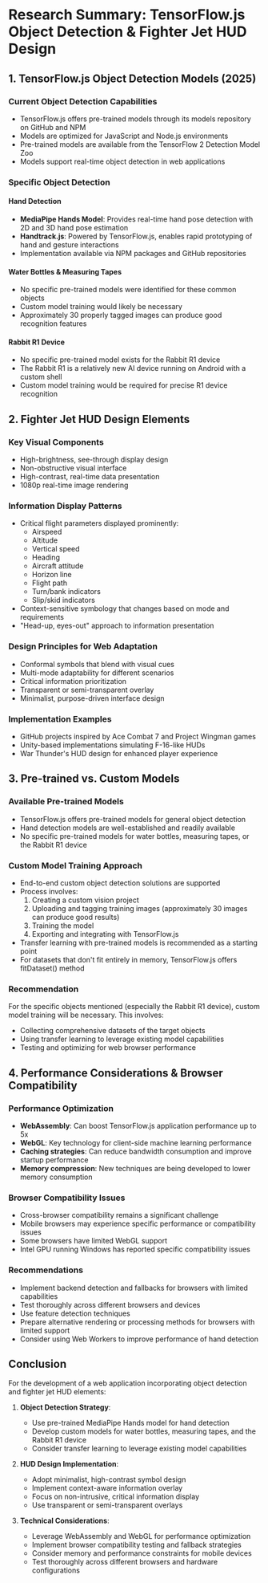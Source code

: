 # Research Summary: TensorFlow.js Object Detection & Fighter Jet HUD Design

## 1. TensorFlow.js Object Detection Models (2025)

### Current Object Detection Capabilities
- TensorFlow.js offers pre-trained models through its models repository on GitHub and NPM
- Models are optimized for JavaScript and Node.js environments
- Pre-trained models are available from the TensorFlow 2 Detection Model Zoo
- Models support real-time object detection in web applications

### Specific Object Detection

#### Hand Detection
- **MediaPipe Hands Model**: Provides real-time hand pose detection with 2D and 3D hand pose estimation
- **Handtrack.js**: Powered by TensorFlow.js, enables rapid prototyping of hand and gesture interactions
- Implementation available via NPM packages and GitHub repositories

#### Water Bottles & Measuring Tapes
- No specific pre-trained models were identified for these common objects
- Custom model training would likely be necessary
- Approximately 30 properly tagged images can produce good recognition features

#### Rabbit R1 Device
- No specific pre-trained model exists for the Rabbit R1 device
- The Rabbit R1 is a relatively new AI device running on Android with a custom shell
- Custom model training would be required for precise R1 device recognition

## 2. Fighter Jet HUD Design Elements

### Key Visual Components
- High-brightness, see-through display design
- Non-obstructive visual interface
- High-contrast, real-time data presentation
- 1080p real-time image rendering

### Information Display Patterns
- Critical flight parameters displayed prominently:
  - Airspeed
  - Altitude
  - Vertical speed
  - Heading
  - Aircraft attitude
  - Horizon line
  - Flight path
  - Turn/bank indicators
  - Slip/skid indicators
- Context-sensitive symbology that changes based on mode and requirements
- "Head-up, eyes-out" approach to information presentation

### Design Principles for Web Adaptation
- Conformal symbols that blend with visual cues
- Multi-mode adaptability for different scenarios
- Critical information prioritization
- Transparent or semi-transparent overlay
- Minimalist, purpose-driven interface design

### Implementation Examples
- GitHub projects inspired by Ace Combat 7 and Project Wingman games
- Unity-based implementations simulating F-16-like HUDs
- War Thunder's HUD design for enhanced player experience

## 3. Pre-trained vs. Custom Models

### Available Pre-trained Models
- TensorFlow.js offers pre-trained models for general object detection
- Hand detection models are well-established and readily available
- No specific pre-trained models for water bottles, measuring tapes, or the Rabbit R1 device

### Custom Model Training Approach
- End-to-end custom object detection solutions are supported
- Process involves:
  1. Creating a custom vision project
  2. Uploading and tagging training images (approximately 30 images can produce good results)
  3. Training the model
  4. Exporting and integrating with TensorFlow.js
- Transfer learning with pre-trained models is recommended as a starting point
- For datasets that don't fit entirely in memory, TensorFlow.js offers fitDataset() method

### Recommendation
For the specific objects mentioned (especially the Rabbit R1 device), custom model training will be necessary. This involves:
- Collecting comprehensive datasets of the target objects
- Using transfer learning to leverage existing model capabilities
- Testing and optimizing for web browser performance

## 4. Performance Considerations & Browser Compatibility

### Performance Optimization
- **WebAssembly**: Can boost TensorFlow.js application performance up to 5x
- **WebGL**: Key technology for client-side machine learning performance
- **Caching strategies**: Can reduce bandwidth consumption and improve startup performance
- **Memory compression**: New techniques are being developed to lower memory consumption

### Browser Compatibility Issues
- Cross-browser compatibility remains a significant challenge
- Mobile browsers may experience specific performance or compatibility issues
- Some browsers have limited WebGL support
- Intel GPU running Windows has reported specific compatibility issues

### Recommendations
- Implement backend detection and fallbacks for browsers with limited capabilities
- Test thoroughly across different browsers and devices
- Use feature detection techniques
- Prepare alternative rendering or processing methods for browsers with limited support
- Consider using Web Workers to improve performance of hand detection

## Conclusion

For the development of a web application incorporating object detection and fighter jet HUD elements:

1. **Object Detection Strategy**:
   - Use pre-trained MediaPipe Hands model for hand detection
   - Develop custom models for water bottles, measuring tapes, and the Rabbit R1 device
   - Consider transfer learning to leverage existing model capabilities

2. **HUD Design Implementation**:
   - Adopt minimalist, high-contrast symbol design
   - Implement context-aware information overlay
   - Focus on non-intrusive, critical information display
   - Use transparent or semi-transparent overlays

3. **Technical Considerations**:
   - Leverage WebAssembly and WebGL for performance optimization
   - Implement browser compatibility testing and fallback strategies
   - Consider memory and performance constraints for mobile devices
   - Test thoroughly across different browsers and hardware configurations